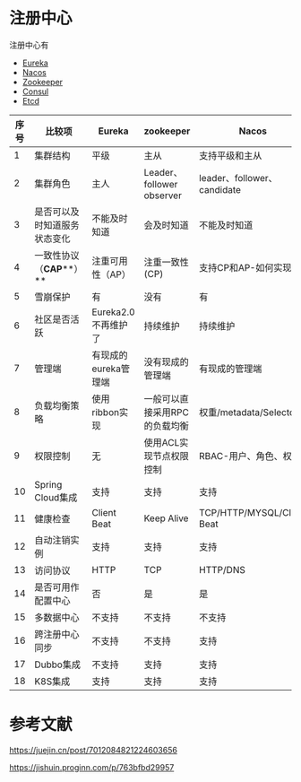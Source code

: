 # 注册中心

注册中心有
- [Eureka](eureka/README.md)
- [Nacos](../alibaba/nacos/README.md)
- [Zookeeper](../zookeeper/README.md)
- [Consul](consul/README.md)
- [Etcd](../k8s/etcd/README.md)







| 序号 | 比较项                       | Eureka               | zookeeper                     | Nacos                       | Consul                          |
| ---- | ---------------------------- | -------------------- | ----------------------------- | --------------------------- | ------------------------------- |
| 1    | 集群结构                     | 平级                 | 主从                          | 支持平级和主从              | 主从                            |
| 2    | 集群角色                     | 主人                 | Leader、follower observer     | leader、follower、candidate | server-leader、server以及client |
| 3    | 是否可以及时知道服务状态变化 | 不能及时知道         | 会及时知道                    | 不能及时知道                | 不能及时知道                    |
| 4    | 一致性协议（**CAP****）**    | 注重可用性（AP）     | 注重一致性(CP)                | 支持CP和AP-如何实现         | 注重一致性(CP)                  |
| 5    | 雪崩保护                     | 有                   | 没有                          | 有                          | 没有                            |
| 6    | 社区是否活跃                 | Eureka2.0不再维护了  | 持续维护                      | 持续维护                    | 持续维护                        |
| 7    | 管理端                       | 有现成的eureka管理端 | 没有现成的管理端              | 有现成的管理端              | 有现成的管理端                  |
| 8    | 负载均衡策略                 | 使用ribbon实现       | 一般可以直接采用RPC的负载均衡 | 权重/metadata/Selector      | Fabio                           |
| 9    | 权限控制                     | 无                   | 使用ACL实现节点权限控制       | RBAC-用户、角色、权限       | ACL                             |
| 10   | Spring Cloud集成             | 支持                 | 支持                          | 支持                        | 支持                            |
| 11   | 健康检查                     | Client Beat          | Keep Alive                    | TCP/HTTP/MYSQL/Client Beat  | TCP/HTTP/gRPC/Cmd               |
| 12   | 自动注销实例                 | 支持                 | 支持                          | 支持                        | 不支持                          |
| 13   | 访问协议                     | HTTP                 | TCP                           | HTTP/DNS                    | HTTP/DNS                        |
| 14   | 是否可用作配置中心           | 否                   | 是                            | 是                          | 是                              |
| 15   | 多数据中心                   | 不支持               | 不支持                        | 不支持                      | 支持                            |
| 16   | 跨注册中心同步               | 不支持               | 不支持                        | 支持                        | 支持                            |
| 17   | Dubbo集成                    | 不支持               | 支持                          | 支持                        | 不支持                          |
| 18   | K8S集成                      | 支持                 | 支持                          | 支持                        | 支持                            |





# 参考文献

https://juejin.cn/post/7012084821224603656

https://jishuin.proginn.com/p/763bfbd29957